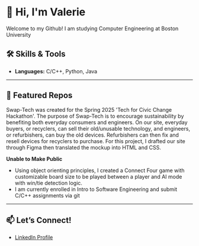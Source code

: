# 👋 Hi, I'm Valerie
Welcome to my Github! I am studying Computer Engineering at Boston University

## 🛠️ Skills & Tools
- **Languages:** C/C++, Python, Java

---

## 📂 Featured Repos
Swap-Tech was created for the Spring 2025 'Tech for Civic Change Hackathon'. The purpose of Swap-Tech is to encourage sustainability by benefiting both everyday consumers and engineers. On our site, everyday buyers, or recyclers, can sell their old/unusable technology, and engineers, or refurbishers, can buy the old devices. Refurbishers can then fix and resell devices for recyclers to purchase. For this project, I drafted our site through Figma then translated the mockup into HTML and CSS.

**Unable to Make Public**
- Using object orienting principles, I created a Connect Four game with customizable board size to be played between a player and AI mode with win/tie detection logic.
- I am currently enrolled in Intro to Software Engineering and submit C/C++ assignments via git


---

## 📫 Let’s Connect!
- [LinkedIn Profile](https://www.linkedin.com/in/valeriedn/)
